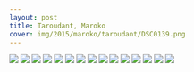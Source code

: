 ```yaml
---
layout: post
title: Taroudant, Maroko
cover: img/2015/maroko/taroudant/DSC0139.png
---
```

<img src="/img/2015/maroko/taroudant/DSC0139.png">
<img src="/img/2015/maroko/taroudant/DSC0107.png">
<img src="/img/2015/maroko/taroudant/DSC0119.png">
<img src="/img/2015/maroko/taroudant/DSC0121.png">
<img src="/img/2015/maroko/taroudant/DSC0124.png">
<img src="/img/2015/maroko/taroudant/DSC0131.png">
<img src="/img/2015/maroko/taroudant/DSC0134.png">
<img src="/img/2015/maroko/taroudant/DSC0142.png">
<img src="/img/2015/maroko/taroudant/DSC0148.png">
<img src="/img/2015/maroko/taroudant/DSC0152.png">
<img src="/img/2015/maroko/taroudant/DSC0155.png">
<img src="/img/2015/maroko/taroudant/DSC0156.png">
<img src="/img/2015/maroko/taroudant/DSC0158.png">
<img src="/img/2015/maroko/taroudant/DSC0163.png">
<img src="/img/2015/maroko/taroudant/DSC0165.png">

<div class="fb-comments" data-href="http://emilkape.github.io/Taroudant-2015" data-numposts="5" data-width="100%"></div>
